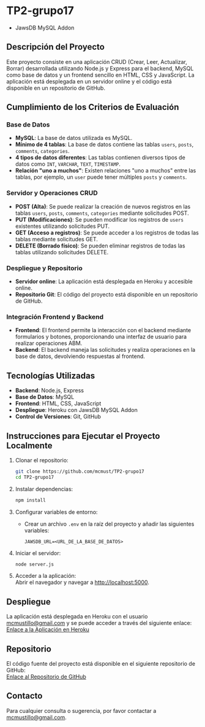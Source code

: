 # TP2-grupo17

- JawsDB MySQL Addon

## Descripción del Proyecto

Este proyecto consiste en una aplicación CRUD (Crear, Leer, Actualizar, Borrar) desarrollada utilizando Node.js y Express para el backend, MySQL como base de datos y un frontend sencillo en HTML, CSS y JavaScript. La aplicación está desplegada en un servidor online y el código está disponible en un repositorio de GitHub.

## Cumplimiento de los Criterios de Evaluación

### Base de Datos

- **MySQL**: La base de datos utilizada es MySQL.
- **Mínimo de 4 tablas**: La base de datos contiene las tablas `users`, `posts`, `comments`, `categories`.
- **4 tipos de datos diferentes**: Las tablas contienen diversos tipos de datos como `INT`, `VARCHAR`, `TEXT`, `TIMESTAMP`.
- **Relación "uno a muchos"**: Existen relaciones "uno a muchos" entre las tablas, por ejemplo, un `user` puede tener múltiples `posts` y `comments`.

### Servidor y Operaciones CRUD

- **POST (Alta)**: Se puede realizar la creación de nuevos registros en las tablas `users`, `posts`, `comments`, `categories` mediante solicitudes POST.
- **PUT (Modificaciones)**: Se pueden modificar los registros de `users` existentes utilizando solicitudes PUT.
- **GET (Acceso a registros)**: Se puede acceder a los registros de todas las tablas mediante solicitudes GET.
- **DELETE (Borrado físico)**: Se pueden eliminar registros de todas las tablas utilizando solicitudes DELETE.

### Despliegue y Repositorio

- **Servidor online**: La aplicación está desplegada en Heroku y accesible online.
- **Repositorio Git**: El código del proyecto está disponible en un repositorio de GitHub.

### Integración Frontend y Backend

- **Frontend**: El frontend permite la interacción con el backend mediante formularios y botones, proporcionando una interfaz de usuario para realizar operaciones ABM.
- **Backend**: El backend maneja las solicitudes y realiza operaciones en la base de datos, devolviendo respuestas al frontend.

## Tecnologías Utilizadas

- **Backend**: Node.js, Express
- **Base de Datos**: MySQL
- **Frontend**: HTML, CSS, JavaScript
- **Despliegue**: Heroku con JawsDB MySQL Addon
- **Control de Versiones**: Git, GitHub

## Instrucciones para Ejecutar el Proyecto Localmente

1. Clonar el repositorio:
   ```sh
   git clone https://github.com/mcmust/TP2-grupo17
   cd TP2-grupo17
   ```

2. Instalar dependencias:
   ```sh
   npm install
   ```

3. Configurar variables de entorno:  
   - Crear un archivo `.env` en la raíz del proyecto y añadir las siguientes variables:
     ```env
     JAWSDB_URL=<URL_DE_LA_BASE_DE_DATOS>
     ```

4. Iniciar el servidor:
   ```sh
   node server.js
   ```

5. Acceder a la aplicación:  
   Abrir el navegador y navegar a [http://localhost:5000](http://localhost:5000).

## Despliegue

La aplicación está desplegada en Heroku con el usuario [mcmustillo@gmail.com](mailto:mcmustillo@gmail.com) y se puede acceder a través del siguiente enlace:  
[Enlace a la Aplicación en Heroku](https://tp-grupo17-9a48f7f37a7c.herokuapp.com/)

## Repositorio

El código fuente del proyecto está disponible en el siguiente repositorio de GitHub:  
[Enlace al Repositorio de GitHub](https://github.com/mcmust/TP2-grupo17)

## Contacto

Para cualquier consulta o sugerencia, por favor contactar a [mcmustillo@gmail.com](mailto:mcmustillo@gmail.com).